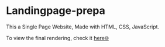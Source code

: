 # Landingpage-prepa
This a Single Page Website, Made with HTML, CSS, JavaScript.

To view the final rendering, check it [here🌐](https://prepadz.netlify.app)
